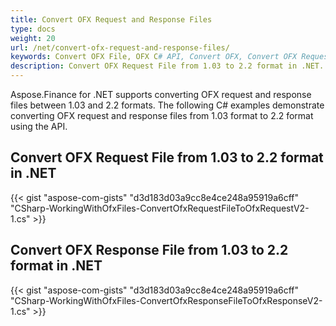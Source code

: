 ```yaml
---
title: Convert OFX Request and Response Files
type: docs
weight: 20
url: /net/convert-ofx-request-and-response-files/
keywords: Convert OFX File, OFX C# API, Convert OFX, Convert OFX Request, Convert OFX Response, Convert OFX Request C#, C# Convert OFX Response
description: Convert OFX Request File from 1.03 to 2.2 format in .NET. Convert OFX Response File from 1.03 to 2.2 format in .NET.
---
```


Aspose.Finance for .NET supports converting OFX request and response files between 1.03 and 2.2 formats. The following C# examples demonstrate converting OFX request and response files from 1.03 format to 2.2 format using the API.
## **Convert OFX Request File from 1.03 to 2.2 format in .NET**
{{< gist "aspose-com-gists" "d3d183d03a9cc8e4ce248a95919a6cff" "CSharp-WorkingWithOfxFiles-ConvertOfxRequestFileToOfxRequestV2-1.cs" >}}
## **Convert OFX Response File from 1.03 to 2.2 format in .NET**
{{< gist "aspose-com-gists" "d3d183d03a9cc8e4ce248a95919a6cff" "CSharp-WorkingWithOfxFiles-ConvertOfxResponseFileToOfxResponseV2-1.cs" >}}
